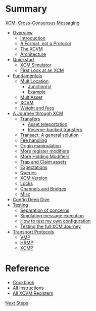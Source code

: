 # Summary

[XCM: Cross-Consensus Messaging](xcm.md)

- [Overview](overview/README.md)
  - [Introduction](overview/interoperability.md)
  - [A Format, not a Protocol](overview/format.md)
  - [The XCVM](overview/xcvm.md)
  - [Architecture](overview/architecture.md)
- [Quickstart](quickstart/README.md)
  - [XCM Simulator](quickstart/xcm-simulator.md)
  - [First Look at an XCM](quickstart/first-look.md)
- [Fundamentals](fundamentals/README.md)
  - [MultiLocation](fundamentals/multilocation/README.md)
    - [Junction(s)](fundamentals/multilocation/junction.md)
    - [Example](fundamentals/multilocation/example.md)
  - [MultiAsset](fundamentals/multiasset.md)
  - [XCVM](fundamentals/xcvm.md)
  - [Weight and fees](fundamentals/weight_and_fees.md)
- [A Journey through XCM](journey/README.md)
  - [Transfers](journey/transfers/README.md)
    - [Asset teleportation](journey/transfers/teleports.md)
    - [Reserve-backed transfers](journey/transfers/reserve.md)
  - [Transact: A general solution](journey/transact.md)
  - [Fee handling](journey/fees/README.md)
  - [Origin manipulation](journey/origins.md)
  - [More register modifiers](journey/register-modifiers.md)
  - [More Holding Modifiers](./journey/holding-modifiers.md)
  - [Trap and Claim assets](./journey/trap-and-claim.md)
  - [Expectations](journey/expects.md)
  - [Queries](journey/queries.md)
  - [XCM Version](journey/version.md)
  - [Locks](journey/locks/locks.md)
  - [Channels and Bridges](journey/channels-and-bridges.md)
  - [Misc]()
- [Config Deep Dive](executor_config/README.md)
- [Testing]()
  - [Separation of concerns]()
  - [Simulating message execution]()
  - [How to test my own configuration]()
  - [Testing the full XCM Journey]()
- [Transport Protocols]()
  - [VMP]()
  - [HRMP]()
  - [XCMP]()

# Reference

- [Cookbook]()
- [All Instructions]()
- [All XCVM Registers]()

[Next Steps]()
